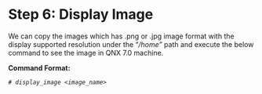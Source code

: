 # Step 6: Display Image

We can copy the images which has .png or .jpg image format with the display supported resolution under the “_/home”_ path and execute the below command to see the image in QNX 7.0 machine.

**Command Format:**

_`# display_image <image_name>`_

